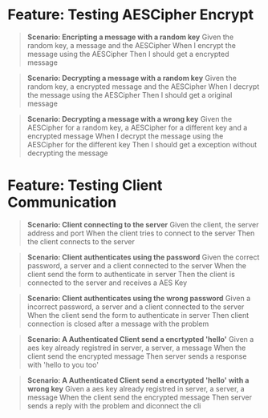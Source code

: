 # Feature: Testing AESCipher Encrypt

> **Scenario: Encripting a message with a random key**
> Given the random key, a message and the AESCipher
> When I encrypt the message using the AESCipher
> Then I should get a encrypted message

> **Scenario: Decrypting a message with a random key**
> Given the random key, a encrypted message and the AESCipher
> When I decrypt the message using the AESCipher
> Then I should get a original message

> **Scenario: Decrypting a message with a wrong key**
> Given the AESCipher for a random key, a AESCipher for a different key and a encrypted message
> When I decrypt the message using the AESCipher for the different key
> Then I should get a exception without decrypting the message

# Feature: Testing Client Communication

> **Scenario: Client connecting to the server**
> Given the client, the server address and port
> When the client tries to connect to the server
> Then the client connects to the server

> **Scenario: Client authenticates using the password**
> Given the correct password, a server and a client connected to the server
> When the client send the form to authenticate in server
> Then the client is connected to the server and receives a AES Key

> **Scenario: Client authenticates using the wrong password**
> Given a incorrect password, a server and a client connected to the server
> When the client send the form to authenticate in server
> Then client connection is closed after a message with the problem

> **Scenario: A Authenticated Client send a encrtypted 'hello'**
> Given a aes key already registred in server, a server, a message
> When the client send the encrypted message
> Then server sends a response with 'hello to you too'

> **Scenario: A Authenticated Client send a encrtypted 'hello' with a wrong key**
> Given a aes key already registred in server, a server, a message
> When the client send the encrypted message
> Then server sends a reply with the problem and diconnect the cli
